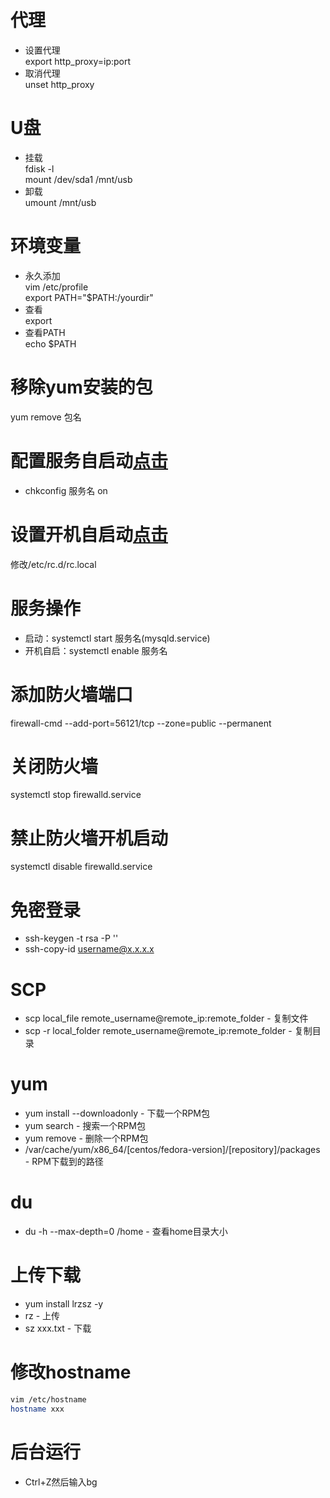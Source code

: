 ﻿# 代理
* 设置代理   
export http_proxy=ip:port
* 取消代理   
unset http_proxy

# U盘
* 挂载   
fdisk -l   
mount /dev/sda1 /mnt/usb
* 卸载   
umount /mnt/usb

# 环境变量
* 永久添加   
vim /etc/profile   
export PATH="$PATH:/yourdir" 
* 查看   
export
* 查看PATH   
echo $PATH

# 移除yum安装的包
yum remove 包名

# 配置服务自启动[点击](http://www.centoscn.com/CentOS/2015/0318/4910.html)
* chkconfig 服务名 on

# 设置开机自启动[点击](http://blog.csdn.net/jacson_bai/article/details/45149431)
修改/etc/rc.d/rc.local

# 服务操作
* 启动：systemctl start 服务名(mysqld.service)
* 开机自启：systemctl enable 服务名

# 添加防火墙端口
firewall-cmd --add-port=56121/tcp --zone=public --permanent

# 关闭防火墙
systemctl stop firewalld.service

# 禁止防火墙开机启动
systemctl disable firewalld.service

# 免密登录
* ssh-keygen -t rsa -P ''
* ssh-copy-id username@x.x.x.x

# SCP
* scp local_file remote_username@remote_ip:remote_folder - 复制文件
* scp -r local_folder remote_username@remote_ip:remote_folder - 复制目录

# yum
* yum install --downloadonly <package-name> - 下载一个RPM包
* yum search <package-name> - 搜索一个RPM包
* yum remove <package-name> - 删除一个RPM包
* /var/cache/yum/x86_64/[centos/fedora-version]/[repository]/packages - RPM下载到的路径

# du
* du -h --max-depth=0 /home - 查看home目录大小

# 上传下载
* yum install lrzsz -y
* rz - 上传
* sz xxx.txt - 下载

# 修改hostname
```sh
vim /etc/hostname
hostname xxx
```

# 后台运行
* Ctrl+Z然后输入bg